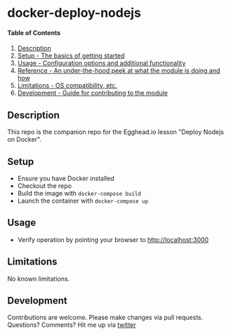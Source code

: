 # docker-deploy-nodejs

#### Table of Contents

1. [Description](#description)
1. [Setup - The basics of getting started](#setup)
1. [Usage - Configuration options and additional functionality](#usage)
1. [Reference - An under-the-hood peek at what the module is doing and how](#reference)
1. [Limitations - OS compatibility, etc.](#limitations)
1. [Development - Guide for contributing to the module](#development)

## Description

This repo is the companion repo for the Egghead.io lesson "Deploy Nodejs on Docker".

## Setup

* Ensure you have Docker installed
* Checkout the repo
* Build the image with `docker-compose build`
* Launch the container with `docker-compose up`


## Usage

* Verify operation by pointing your browser to [http://localhost:3000](http://localhost:3000)

## Limitations

No known limitations.

## Development

Contributions are welcome. Please make changes via pull requests.
Questions? Comments? Hit me up via [twitter](https://twitter.com/wfbutton)
